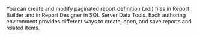   You can create and modify paginated report definition \(.rdl\) files in Report Builder and in Report Designer in SQL Server Data Tools. Each authoring environment provides different ways to create, open, and save reports and related items.
   